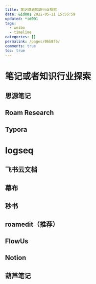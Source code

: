 ```yaml
---
title: 笔记或者知识行业探索
date: &id001 2022-05-11 15:56:59
updated: *id001
tags:
  - weibo
  - timeline
categories: []
permalink: /pages/06b8f6/
comments: true
toc: true
---
```

# 笔记或者知识行业探索

## 思源笔记

## Roam Research

## Typora

# logseq

## 飞书云文档

## 幕布

## 秒书

## roamedit（推荐）

## FlowUs

## Notion

## 葫芦笔记